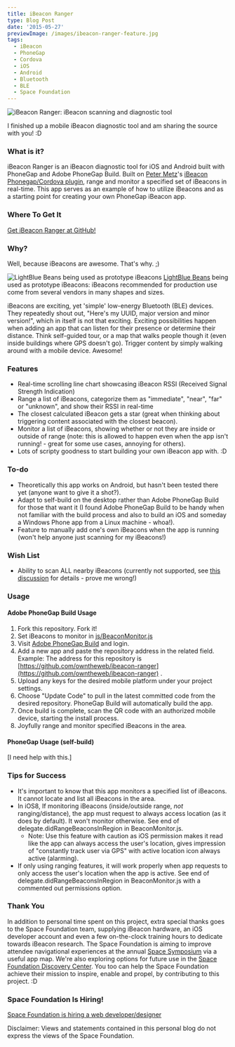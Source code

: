 ```yaml
---
title: iBeacon Ranger
type: Blog Post
date: '2015-05-27'
previewImage: /images/ibeacon-ranger-feature.jpg
tags:
  - iBeacon
  - PhoneGap
  - Cordova
  - iOS
  - Android
  - Bluetooth
  - BLE
  - Space Foundation
---
```

![iBeacon Ranger: iBeacon scanning and diagnostic tool](/images/ibeacon-ranger.jpg)

I finished up a mobile iBeacon diagnostic tool and am sharing the source with you! :D

### What is it?

iBeacon Ranger is an iBeacon diagnostic tool for iOS and Android built with PhoneGap and Adobe PhoneGap Build. Built on [Peter Metz](https://github.com/petermetz)'s [iBeacon Phonegap/Cordova plugin](https://github.com/petermetz/cordova-plugin-ibeacon), range and monitor a specified set of iBeacons in real-time. This app serves as an example of how to utilize iBeacons and as a starting point for creating your own PhoneGap iBeacon app.

### Where To Get It

[Get iBeacon Ranger at GitHub!](https://github.com/owntheweb/ibeacon-ranger)

### Why?

Well, because iBeacons are awesome. That's why. ;)

![LightBlue Beans being used as prototype iBeacons](/images/lightblue-bean-ibeacons.jpg) [LightBlue Beans](https://punchthrough.com/bean/) being used as prototype iBeacons: iBeacons recommended for production use come from several vendors in many shapes and sizes.

iBeacons are exciting, yet 'simple' low-energy Bluetooth (BLE) devices. They repeatedly shout out, "Here's my UUID, major version and minor version!", which in itself is not that exciting. Exciting possibilities happen when adding an app that can listen for their presence or determine their distance. Think self-guided tour, or a map that walks people though it (even inside buildings where GPS doesn't go). Trigger content by simply walking around with a mobile device. Awesome!

### Features

*   Real-time scrolling line chart showcasing iBeacon RSSI (Received Signal Strength Indication)
*   Range a list of iBeacons, categorize them as "immediate", "near", "far" or "unknown", and show their RSSI in real-time
*   The closest calculated iBeacon gets a star (great when thinking about triggering content associated with the closest beacon).
*   Monitor a list of iBeacons, showing whether or not they are inside or outside of range (note: this is allowed to happen even when the app isn't running! - great for some use cases, annoying for others).
*   Lots of scripty goodness to start building your own iBeacon app with. :D

### To-do

*   Theoretically this app works on Android, but hasn't been tested there yet (anyone want to give it a shot?).
*   Adapt to self-build on the desktop rather than Adobe PhoneGap Build for those that want it (I found Adobe PhoneGap Build to be handy when not familiar with the build process and also to build an iOS and someday a Windows Phone app from a Linux machine - whoa!).
*   Feature to manually add one's own iBeacons when the app is running (won't help anyone just scanning for my iBeacons!)

### Wish List

*   Ability to scan ALL nearby iBeacons (currently not supported, see [this discussion](https://github.com/petermetz/cordova-plugin-ibeacon/issues/49) for details - prove me wrong!)

### Usage

#### Adobe PhoneGap Build Usage

1.  Fork this repository. Fork it!
2.  Set iBeacons to monitor in [js/BeaconMonitor.js](https://github.com/owntheweb/ibeacon-ranger/blob/master/js/BeaconMonitor.js)
3.  Visit [Adobe PhoneGap Build](https://build.phonegap.com/) and login.
4.  Add a new app and paste the repository address in the related field. Example: The address for this repository is [https://github.com/owntheweb/ibeacon-ranger](https://github.com/owntheweb/ibeacon-ranger) .
5.  Upload any keys for the desired mobile platform under your project settings.
6.  Choose "Update Code" to pull in the latest committed code from the desired repository. PhoneGap Build will automatically build the app.
7.  Once build is complete, scan the QR code with an authorized mobile device, starting the install process.
8.  Joyfully range and monitor specified iBeacons in the area.

#### PhoneGap Usage (self-build)

\[I need help with this.\]

### Tips for Success

*   It's important to know that this app monitors a specified list of iBeacons. It cannot locate and list all iBeacons in the area.
*   In iOS8, If monitoring iBeacons (inside/outside range, _not_ ranging/distance), the app must request to always access location (as it does by default). It won't monitor otherwise. See end of delegate.didRangeBeaconsInRegion in BeaconMonitor.js.
    *   Note: Use this feature with caution as iOS permission makes it read like the app can always access the user's location, gives impression of "constantly track user via GPS" with active location icon always active (alarming).
*   If only using ranging features, it will work properly when app requests to only access the user's location when the app is active. See end of delegate.didRangeBeaconsInRegion in BeaconMonitor.js with a commented out permissions option.

### Thank You

In addition to personal time spent on this project, extra special thanks goes to the Space Foundation team, supplying iBeacon hardware, an iOS developer account and even a few on-the-clock training hours to dedicate towards iBeacon research. The Space Foundation is aiming to improve attendee navigational experiences at the annual [Space Symposium](https://www.spacesymposium.org) via a useful app map. We're also exploring options for future use in the [Space Foundation Discovery Center](https://www.spacefoundation.org/museum). You too can help the Space Foundation achieve their mission to inspire, enable and propel, by contributing to this project. :D

### Space Foundation Is Hiring!

[Space Foundation is hiring a web developer/designer](https://www.spacefoundation.org/about/employment-opportunities)

Disclaimer: Views and statements contained in this personal blog do not express the views of the Space Foundation.
